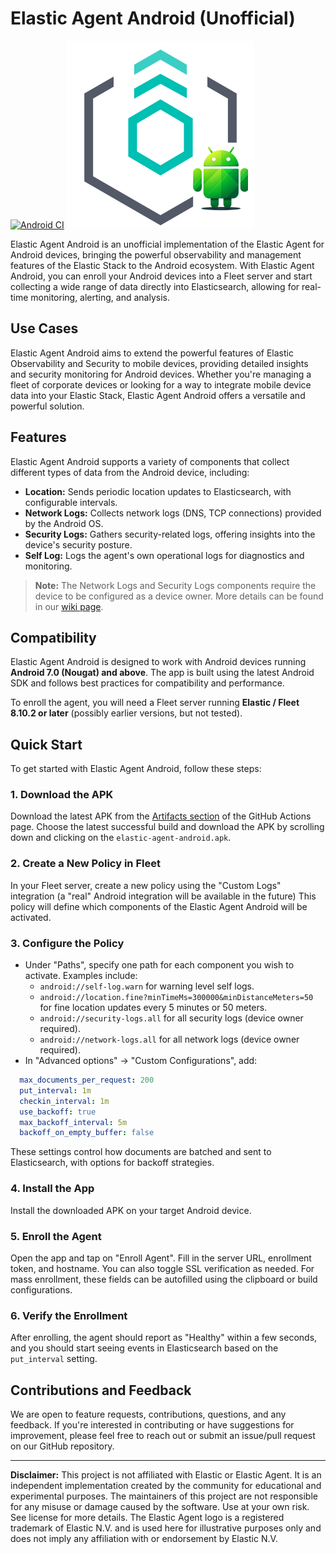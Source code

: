# Elastic Agent Android (Unofficial)
[![Android CI](https://github.com/swiftbird07/elastic-agent-android/actions/workflows/android.yml/badge.svg)](https://github.com/swiftbird07/elastic-agent-android/actions/workflows/android.yml)
![Elastic Agent Android Logo](logo_elastic_agent.png)


Elastic Agent Android is an unofficial implementation of the Elastic Agent for Android devices, bringing the powerful observability and management features of the Elastic Stack to the Android ecosystem. With Elastic Agent Android, you can enroll your Android devices into a Fleet server and start collecting a wide range of data directly into Elasticsearch, allowing for real-time monitoring, alerting, and analysis.

## Use Cases

Elastic Agent Android aims to extend the powerful features of Elastic Observability and Security to mobile devices, providing detailed insights and security monitoring for Android devices. Whether you're managing a fleet of corporate devices or looking for a way to integrate mobile device data into your Elastic Stack, Elastic Agent Android offers a versatile and powerful solution.

## Features

Elastic Agent Android supports a variety of components that collect different types of data from the Android device, including:

- **Location:** Sends periodic location updates to Elasticsearch, with configurable intervals.
- **Network Logs:** Collects network logs (DNS, TCP connections) provided by the Android OS.
- **Security Logs:** Gathers security-related logs, offering insights into the device's security posture.
- **Self Log:** Logs the agent's own operational logs for diagnostics and monitoring.

> **Note:** The Network Logs and Security Logs components require the device to be configured as a device owner. More details can be found in our [wiki page](#).

## Compatibility

Elastic Agent Android is designed to work with Android devices running **Android 7.0 (Nougat) and above**. 
The app is built using the latest Android SDK and follows best practices for compatibility and performance. 

To enroll the agent, you will need a Fleet server running **Elastic / Fleet 8.10.2 or later** (possibly earlier versions, but not tested).

## Quick Start

To get started with Elastic Agent Android, follow these steps:

### 1. Download the APK
Download the latest APK from the [Artifacts section](https://github.com/swiftbird07/elastic-agent-android/actions) of the GitHub Actions page. Choose the latest successful build and download the APK by scrolling down and clicking on the `elastic-agent-android.apk`.

### 2. Create a New Policy in Fleet
In your Fleet server, create a new policy using the "Custom Logs" integration (a "real" Android integration will be available in the future)
This policy will define which components of the Elastic Agent Android will be activated.

### 3. Configure the Policy
- Under "Paths", specify one path for each component you wish to activate. Examples include:
    - `android://self-log.warn` for warning level self logs.
    - `android://location.fine?minTimeMs=300000&minDistanceMeters=50` for fine location updates every 5 minutes or 50 meters.
    - `android://security-logs.all` for all security logs (device owner required).
    - `android://network-logs.all` for all network logs (device owner required).
- In "Advanced options" -> "Custom Configurations", add:
```yaml
  max_documents_per_request: 200
  put_interval: 1m
  checkin_interval: 1m
  use_backoff: true
  max_backoff_interval: 5m
  backoff_on_empty_buffer: false
```
These settings control how documents are batched and sent to Elasticsearch, with options for backoff strategies.

### 4. Install the App
Install the downloaded APK on your target Android device.

### 5. Enroll the Agent
Open the app and tap on "Enroll Agent". Fill in the server URL, enrollment token, and hostname. You can also toggle SSL verification as needed. For mass enrollment, these fields can be autofilled using the clipboard or build configurations.

### 6. Verify the Enrollment
After enrolling, the agent should report as "Healthy" within a few seconds, and you should start seeing events in Elasticsearch based on the `put_interval` setting.

## Contributions and Feedback

We are open to feature requests, contributions, questions, and any feedback. If you're interested in contributing or have suggestions for improvement, please feel free to reach out or submit an issue/pull request on our GitHub repository. 

 
---
**Disclaimer:** This project is not affiliated with Elastic or Elastic Agent. It is an independent implementation created by the community for educational and experimental purposes.
The maintainers of this project are not responsible for any misuse or damage caused by the software. Use at your own risk. See license for more details.
The Elastic Agent logo is a registered trademark of Elastic N.V. and is used here for illustrative purposes only and does not imply any affiliation with or endorsement by Elastic N.V.

